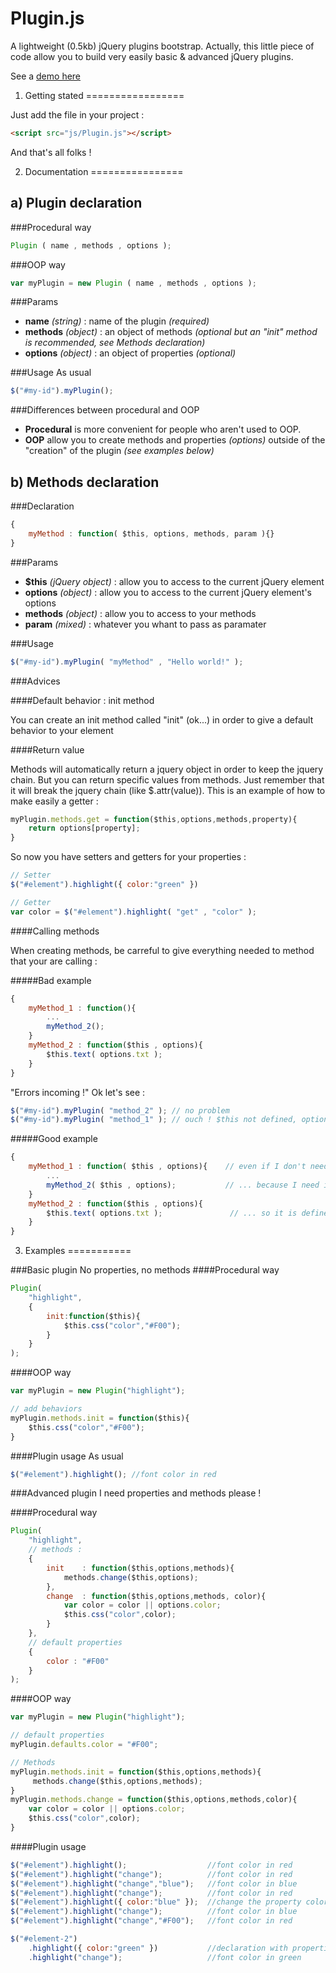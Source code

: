 Plugin.js
=========
A lightweight (0.5kb) jQuery plugins bootstrap. Actually, this little piece of code allow you to build very easily basic & advanced jQuery plugins.

See a [demo here](http://emaj-fr.github.io/Plugin.js/)


1. Getting stated
=================

Just add the file in your project :

```html
<script src="js/Plugin.js"></script>
```
    
And that's all folks !

2. Documentation
================

a) Plugin declaration
--------------------

###Procedural way

```javascript
Plugin ( name , methods , options );
```

###OOP way

```javascript
var myPlugin = new Plugin ( name , methods , options );
```
    
###Params
    
* **name** *(string)* : name of the plugin *(required)*
* **methods** *(object)* : an object of methods *(optional but an "init" method is recommended, see Methods declaration)*
* **options** *(object)* : an object of properties *(optional)*

###Usage
As usual

```javascript
$("#my-id").myPlugin();
```

###Differences between procedural and OOP
* **Procedural** is more convenient for people who aren't used to OOP.
* **OOP** allow you to create methods and properties *(options)* outside of the "creation" of the plugin *(see examples below)*


b) Methods declaration
----------------------
###Declaration

```javascript
{
    myMethod : function( $this, options, methods, param ){}
}
```
    
###Params

* **$this** *(jQuery object)* : allow you to access to the current jQuery element
* **options** *(object)* : allow you to access to the current jQuery element's options
* **methods** *(object)* : allow you to access to your methods
* **param** *(mixed)* : whatever you whant to pass as paramater

###Usage

```javascript
$("#my-id").myPlugin( "myMethod" , "Hello world!" );
```
   
###Advices

####Default behavior : init method

You can create an init method called "init" (ok...) in order to give a default behavior to your element

####Return value

Methods will automatically return a jquery object in order to keep the jquery chain. But you can return specific values from methods. Just remember that it will break the jquery chain (like $.attr(value)). This is an example of how to make easily a getter :

```javascript
myPlugin.methods.get = function($this,options,methods,property){
    return options[property];
}
```

So now you have setters and getters for your properties : 

```javascript
// Setter
$("#element").highlight({ color:"green" }) 

// Getter 
var color = $("#element").highlight( "get" , "color" );
```  

####Calling methods

When creating methods, be carreful to give everything needed to method that your are calling :

#####Bad example

```javascript
{
    myMethod_1 : function(){
        ...
        myMethod_2();
    }
    myMethod_2 : function($this , options){
        $this.text( options.txt );
    }
}
```

"Errors incoming !" Ok let's see :

```javascript
$("#my-id").myPlugin( "method_2" ); // no problem
$("#my-id").myPlugin( "method_1" ); // ouch ! $this not defined, options not defined
```   
   
#####Good example

```javascript
{
    myMethod_1 : function( $this , options){    // even if I don't need it in that method...
        ...
        myMethod_2( $this , options);           // ... because I need it right here...
    }
    myMethod_2 : function($this , options){    
        $this.text( options.txt );               // ... so it is defined here !
    }
}
```

3. Examples
===========

###Basic plugin
No properties, no methods
####Procedural way

```javascript
Plugin(
    "highlight",
    {
        init:function($this){
            $this.css("color","#F00");
        }
    }
);
```
    
####OOP way

```javascript
var myPlugin = new Plugin("highlight");

// add behaviors
myPlugin.methods.init = function($this){
    $this.css("color","#F00");
}
```
    
####Plugin usage
As usual

```javascript
$("#element").highlight(); //font color in red
```

###Advanced plugin
I need properties and methods please !

####Procedural way

```javascript
Plugin(
    "highlight",
    // methods :
    {
        init    : function($this,options,methods){
            methods.change($this,options);
        },
        change  : function($this,options,methods, color){
            var color = color || options.color;
            $this.css("color",color);
        }
    },
    // default properties
    {
        color : "#F00"
    }     
);
```
    
####OOP way

```javascript
var myPlugin = new Plugin("highlight");

// default properties
myPlugin.defaults.color = "#F00";

// Methods
myPlugin.methods.init = function($this,options,methods){
     methods.change($this,options,methods);
}
myPlugin.methods.change = function($this,options,methods,color){
    var color = color || options.color;
    $this.css("color",color);
}
```
    
    
####Plugin usage

```javascript
$("#element").highlight();                  //font color in red
$("#element").highlight("change");          //font color in red
$("#element").highlight("change","blue");   //font color in blue
$("#element").highlight("change");          //font color in red
$("#element").highlight({ color:"blue" });  //change the property color
$("#element").highlight("change");          //font color in blue
$("#element").highlight("change","#F00");   //font color in red

$("#element-2")
    .highlight({ color:"green" })           //declaration with properties, font color in green
    .highlight("change");                   //font color in green
```
